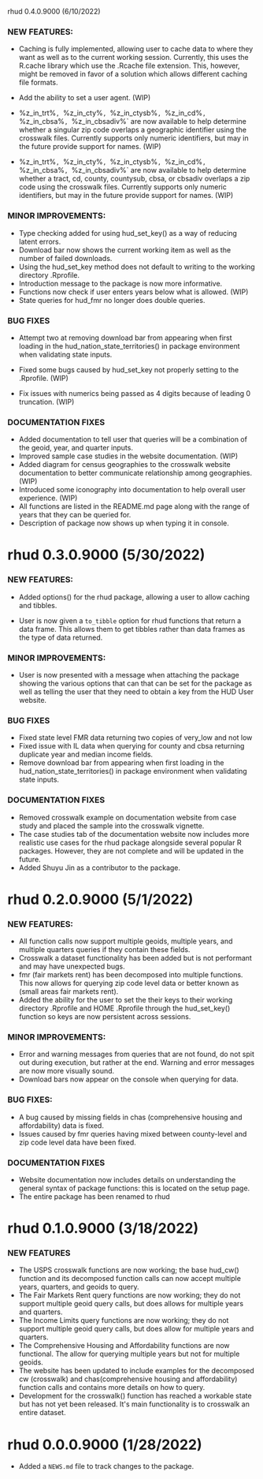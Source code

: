 rhud 0.4.0.9000 (6/10/2022)

### NEW FEATURES:
  
  * Caching is fully implemented, allowing user to cache data to where they 
    want as well as to the current working session. Currently, this uses the 
    R.cache library which use the .Rcache file extension. This, however, might
    be removed in favor of a solution which allows different caching file 
    formats.
    
  * Add the ability to set a user agent. (WIP)
    
  * %z_in_trt%`, `%z_in_cty%`, `%z_in_ctysb%`, `%z_in_cd%`, `%z_in_cbsa%`, `%z_in_cbsadiv%`
    are now available to help determine whether a singular zip code overlaps
    a geographic identifier using the crosswalk files. Currently supports only
    numeric identifiers, but may in the future provide support for names. 
    (WIP)
    
  * %z_in_trt%`, `%z_in_cty%`, `%z_in_ctysb%`, `%z_in_cd%`, `%z_in_cbsa%`, `%z_in_cbsadiv%`
    are now available to help determine whether a tract, cd, county, countysub,
    cbsa, or cbsadiv overlaps a zip code using the crosswalk files. Currently 
    supports only numeric identifiers, but may in the future provide support 
    for names. (WIP)
  
### MINOR IMPROVEMENTS:

  * Type checking added for using hud_set_key() as a way of reducing 
  latent errors.
  * Download bar now shows the current working item as well as the 
  number of failed downloads. 
  * Using the hud_set_key method does not default to writing to the working 
  directory .Rprofile.
  * Introduction message to the package is now more informative.
  * Functions now check if user enters years below what is allowed. (WIP)
  * State queries for hud_fmr no longer does double queries.
  
### BUG FIXES

  * Attempt two at removing download bar from appearing when first
  loading in the  hud_nation_state_territories() in package environment when
  validating state inputs. 
  
  * Fixed some bugs caused by hud_set_key not properly setting to the .Rprofile.
  (WIP)
  
  * Fix issues with numerics being passed as 4 digits because of leading 0
  truncation. (WIP)
  
### DOCUMENTATION FIXES
  
  * Added documentation to tell user that queries will be a combination of the 
  geoid, year, and quarter inputs. 
  * Improved sample case studies in the website documentation. (WIP)
  * Added diagram for census geographies to the crosswalk website documentation
  to better communicate relationship among geographies. (WIP)
  * Introduced some iconography into documentation to help 
  overall user experience.  (WIP)
  * All functions are listed in the README.md page along with the range of years
  that they can be queried for.
  * Description of package now shows up when typing it in console.
  
rhud 0.3.0.9000 (5/30/2022)
============================

### NEW FEATURES:

  * Added options() for the rhud package, allowing a user to allow caching and 
  tibbles. 
   
  * User is now given a `to_tibble` option for rhud functions that return a
  data frame. This allows them to get tibbles rather than data frames as the type
  of data returned. 
  
### MINOR IMPROVEMENTS:

  * User is now presented with a message when attaching the package 
  showing the various options that can that can be set for the package as
  well as telling the user that they need to obtain a key from the HUD User
  website. 

### BUG FIXES

  * Fixed state level FMR data returning two copies of very_low and not low
  * Fixed issue with IL data when querying for county and cbsa returning 
  duplicate year and median income fields. 
  * Remove download bar from appearing when first loading in the 
  hud_nation_state_territories() in package environment when validating
  state inputs. 
  
### DOCUMENTATION FIXES

  * Removed crosswalk example on documentation website from case study and 
  placed the sample into the crosswalk vignette. 
  * The case studies tab of the documentation website now includes more 
  realistic use cases for the rhud package alongside several popular R packages.
  However, they are not complete and will be updated in the future. 
  * Added Shuyu Jin as a contributor to the package. 
  

rhud 0.2.0.9000 (5/1/2022)
============================

### NEW FEATURES:

  * All function calls now support multiple geoids, multiple years,
    and multiple quarters queries if they contain these fields.
  * Crosswalk a dataset functionality has been added but is not performant 
    and may have unexpected bugs.
  * fmr (fair markets rent) has been decomposed into
    multiple functions. This now allows for 
    querying zip code level data or better known as
    (small areas fair markets rent).
  * Added the ability for the user to set the their keys to their working
    directory .Rprofile and HOME .Rprofile through the hud_set_key() function 
    so keys are now persistent across sessions.
  
### MINOR IMPROVEMENTS:

  * Error and warning messages from queries that are not found, 
    do not spit out during execution, but rather at the end. Warning and
    error messages are now more visually sound.
  * Download bars now appear on the console when querying for data.

### BUG FIXES:

  * A bug caused by missing fields in chas 
    (comprehensive housing and affordability) data is fixed.
  * Issues caused by fmr queries having mixed between county-level and 
    zip code level data have been fixed.

### DOCUMENTATION FIXES

  * Website documentation now includes details on understanding the general syntax
    of package functions: this is located on the setup page.
  * The entire package has been renamed to rhud


rhud 0.1.0.9000 (3/18/2022)
=============================

### NEW FEATURES

  * The USPS crosswalk functions are now working; the base hud_cw() function 
  and its decomposed function calls can now accept multiple years, quarters,
  and geoids to query.
  * The Fair Markets Rent query functions are now working; they do not support
  multiple geoid query calls, but does allows for multiple years and quarters.
  * The Income Limits query functions are now working; they do not support
  multiple geoid query calls, but does allow for multiple years and quarters.
  * The Comprehensive Housing and Affordability functions are now functional.
  The allow for querying multiple years but not for multiple geoids. 
  * The website has been updated to include examples for the decomposed cw
  (crosswalk) and chas(comprehensive housing and affordability) function calls
  and contains more details on how to query.
  * Development for the crosswalk() function has reached a workable state 
  but has not yet been released. It's main functionality is to crosswalk 
  an entire dataset.

rhud 0.0.0.9000 (1/28/2022)
=============================
  
  * Added a `NEWS.md` file to track changes to the package.
